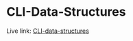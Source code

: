 # CLI-Data-Structures
Live link: [CLI-data-structures](https://nikolamilinkovic.github.io/CLI-data-structures/)
